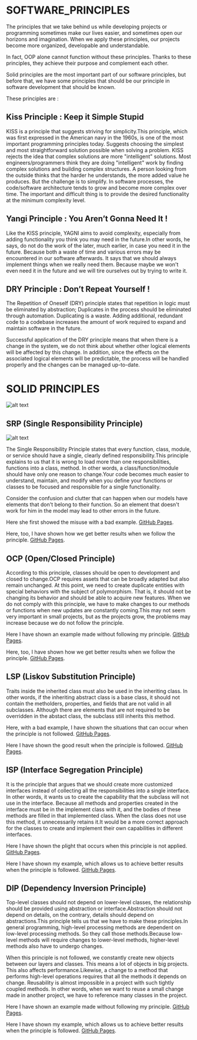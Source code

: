 # SOFTWARE_PRINCIPLES

The principles that we take behind us while developing projects or programming sometimes make our lives easier, and sometimes open our horizons and imagination. When we apply these principles, our projects become more organized, developable and understandable.

In fact, OOP alone cannot function without these principles. Thanks to these principles, they achieve their purpose and complement each other.

Solid principles are the most important part of our software principles, but before that, we have some principles that should be our principle in software development that should be known.

These principles are :

## Kiss Principle : Keep it Simple Stupid

KISS is a principle that suggests striving for simplicity.This principle, which was first expressed in the American navy in the 1960s, is one of the most important programming principles today. Suggests choosing the simplest and most straightforward solution possible when solving a problem.
KISS rejects the idea that complex solutions are more "intelligent" solutions. Most engineers/programmers think they are doing "intelligent" work by finding complex solutions and building complex structures. A person looking from the outside thinks that the harder he understands, the more added value he produces. But the challenge is to simplify. In software processes, the code/software architecture tends to grow and become more complex over time. The important and difficult thing is to provide the desired functionality at the minimum complexity level.

## Yangi Principle : You Aren’t Gonna Need It !

Like the KISS principle, YAGNI aims to avoid complexity, especially from adding functionality you think you may need in the future.In other words, he says, do not do the work of the later, much earlier, in case you need it in the future. Because both a waste of time and various errors may be encountered in our software afterwards. It says that we should always implement things when we really need them. Because maybe we won't even need it in the future and we will tire ourselves out by trying to write it.

## DRY Principle : Don’t Repeat Yourself !

The Repetition of Oneself (DRY) principle states that repetition in logic must be eliminated by abstraction; Duplicates in the process should be eliminated through automation. Duplicating is a waste. Adding additional, redundant code to a codebase increases the amount of work required to expand and maintain software in the future.

Successful application of the DRY principle means that when there is a change in the system, we do not think about whether other logical elements will be affected by this change. In addition, since the effects on the associated logical elements will be predictable, the process will be handled properly and the changes can be managed up-to-date.


# SOLID PRINCIPLES

![alt text](https://dijitalseruven.com/wp-content/uploads/2021/02/SOLID-1024x341.jpg)


## SRP (Single Responsibility Principle)

![alt text](https://i0.wp.com/www.mustafakahraman.net/wp-content/uploads/2018/09/single-responsibility-principle.png?resize=700%2C373)


The Single Responsibility Principle states that every function, class, module, or service should have a single, clearly defined responsibility.This principle explains to us that it is wrong to load more than one responsibilities, functions into a class, method. In other words, a class/function/module should have only one reason to change.Your code becomes much easier to understand, maintain, and modify when you define your functions or classes to be focused and responsible for a single functionality.

Consider the confusion and clutter that can happen when our models have elements that don't belong to their function. So an element that doesn't work for him in the model may lead to other errors in the future.

Here she first showed the misuse with a bad example. [GitHub Pages](https://github.com/oguzhanKomcu/SOFTWARE_PRINCIPLES/tree/master/SOLID_Principles/1.SRP/BadExample).

Here, too, I have shown how we get better results when we follow the principle. [GitHub Pages](https://github.com/oguzhanKomcu/SOFTWARE_PRINCIPLES/tree/master/SOLID_Principles/1.SRP/GoodExample).

##  OCP (Open/Closed Principle) 

According to this principle, classes should be open to development and closed to change.OCP requires assets that can be broadly adapted but also remain unchanged. At this point, we need to create duplicate entities with special behaviors with the subject of polymorphism. That is, it should not be changing its behavior and should be able to acquire new features. When we do not comply with this principle, we have to make changes to our methods or functions when new updates are constantly coming.This may not seem very important in small projects, but as the projects grow, the problems may increase because we do not follow the principle.

Here I have shown an example made without following my principle. [GitHub Pages](https://github.com/oguzhanKomcu/SOFTWARE_PRINCIPLES/blob/master/SOLID_Principles/2.OCP/BadExample/BadShape.cs).

Here, too, I have shown how we get better results when we follow the principle. [GitHub Pages](https://github.com/oguzhanKomcu/SOFTWARE_PRINCIPLES/tree/master/SOLID_Principles/2.OCP/GoodExample).

## LSP (Liskov Substitution Principle) 

Traits inside the inherited class must also be used in the inheriting class. In other words, if the inheriting abstract class is a base class, it should not contain the metholders, properties, and fields that are not valid in all subclasses. Although there are elements that are not required to be overridden in the abstact class, the subclass still inherits this method.

Here, with a bad example, I have shown the situations that can occur when the principle is not followed. [GitHub Pages](https://github.com/oguzhanKomcu/SOFTWARE_PRINCIPLES/tree/master/SOLID_Principles/3.LSP/BadExample).

Here I have shown the good result when the principle is followed. [GitHub Pages](https://github.com/oguzhanKomcu/SOFTWARE_PRINCIPLES/tree/master/SOLID_Principles/3.LSP/GoodExample).

## ISP (Interface Segregation Principle)

It is the principle that argues that we should create more customized interfaces instead of collecting all the responsibilities into a single interface. In other words, it wants us to create the capability that the subclass will not use in the interface. Because all methods and properties created in the interface must be in the implement class with it, and the bodies of these methods are filled in that implemented class. When the class does not use this method, it unnecessarily retains it.It would be a more correct approach for the classes to create and implement their own capabilities in different interfaces.

Here I have shown the plight that occurs when this principle is not applied. [GitHub Pages](https://github.com/oguzhanKomcu/SOFTWARE_PRINCIPLES/tree/master/SOLID_Principles/4.ISP/BadExamples).

Here I have shown my example, which allows us to achieve better results when the principle is followed. [GitHub Pages](https://github.com/oguzhanKomcu/SOFTWARE_PRINCIPLES/tree/master/SOLID_Principles/4.ISP/GoodExamples).

## DIP (Dependency Inversion Principle)

Top-level classes should not depend on lower-level classes, the relationship should be provided using abstraction or interface.Abstraction should not depend on details, on the contrary, details should depend on abstractions.This principle tells us that we have to make these principles.In general programming, high-level processing methods are dependent on low-level processing methods. So they call those methods.Because low-level methods will require changes to lower-level methods, higher-level methods also have to undergo changes.

When this principle is not followed, we constantly create new objects between our layers and classes. This means a lot of objects in big projects. This also affects performance.Likewise, a change to a method that performs high-level operations requires that all the methods it depends on change. Reusability is almost impossible in a project with such tightly coupled methods. In other words, when we want to reuse a small change made in another project, we have to reference many classes in the project.

Here I have shown an example made without following my principle. [GitHub Pages](https://github.com/oguzhanKomcu/SOFTWARE_PRINCIPLES/tree/master/SOLID_Principles/5.DIP/BadExample).

Here I have shown my example, which allows us to achieve better results when the principle is followed. [GitHub Pages](https://github.com/oguzhanKomcu/SOFTWARE_PRINCIPLES/tree/master/SOLID_Principles/5.DIP/GoodExample).





